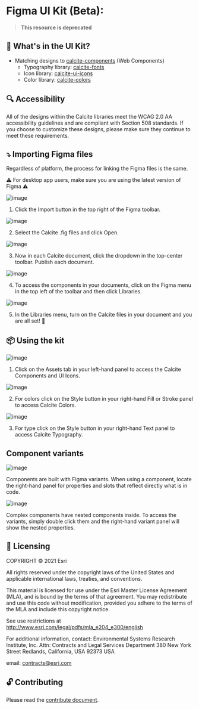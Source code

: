 # Figma UI Kit (Beta):

> __This resource is deprecated__
> 

🚛 What's in the UI Kit?
--
- Matching designs to [calcite-components](https://github.com/Esri/calcite-components) (Web Components)
    - Typography library: [calcite-fonts](https://github.com/ArcGIS/calcite-fonts)
     - Icon library: [calcite-ui-icons](https://github.com/Esri/calcite-ui-icons)
     - Color library: [calcite-colors](https://github.com/Esri/calcite-colors)



🔍 Accessibility
--

All of the designs within the Calcite libraries meet the WCAG 2.0 AA accessibility guidelines and are compliant with Section 508 standards. If you choose to customize these designs, please make sure they continue to meet these requirements.



⤵️ Importing Figma files
--

Regardless of platform, the process for linking the Figma files is the same. 

⚠ For desktop app users, make sure you are using the latest version of Figma ⚠

![image](https://user-images.githubusercontent.com/14083530/118143521-0ea28200-b3d1-11eb-96ac-2b139a4c179a.png)

1. Click the Import button in the top right of the Figma toolbar.

![image](https://user-images.githubusercontent.com/14083530/111008601-13a66f00-8357-11eb-8892-91b283b8bbd6.png)

2. Select the Calcite .fig files and click Open.

![image](https://user-images.githubusercontent.com/14083530/127902285-8b7a4c8d-cccb-4601-b75f-310c76df78fa.png)

3. Now in each Calcite document, click the dropdown in the top-center toolbar. Publish each document.

![image](https://user-images.githubusercontent.com/14083530/114729444-9a0ef180-9d05-11eb-932d-58342e33efb1.png)

4. To access the components in your documents, click on the Figma menu in the top left of the toolbar and then click Libraries.

![image](https://user-images.githubusercontent.com/14083530/111008899-c70f6380-8357-11eb-863c-e0bcb3bc92f7.png)

5. In the Libraries menu, turn on the Calcite files in your document and you are all set! 🎉



📦 Using the kit
--

![image](https://user-images.githubusercontent.com/14083530/114729927-07228700-9d06-11eb-9a9d-15437af64836.png)

1. Click on the Assets tab in your left-hand panel to access the Calcite Components and UI Icons.

![image](https://user-images.githubusercontent.com/14083530/111009189-8b28ce00-8358-11eb-8ddf-9f6e59057158.png)

2. For colors click on the Style button in your right-hand Fill or Stroke panel to access Calcite Colors.

![image](https://user-images.githubusercontent.com/14083530/111009244-ba3f3f80-8358-11eb-8c58-533c9b6a2396.png)

3. For type click on the Style button in your right-hand Text panel to access Calcite Typography.



Component variants
--

![image](https://user-images.githubusercontent.com/14083530/111009677-f1fab700-8359-11eb-86f7-6013d8f95c70.png)

Components are built with Figma variants. When using a component, locate the right-hand panel for properties and slots that reflect directly what is in code.

![image](https://user-images.githubusercontent.com/14083530/111010708-ea88dd00-835c-11eb-89f8-2bb589eeb3b6.png)

Complex components have nested components inside. To access the variants, simply double click them and the right-hand variant panel will show the nested properties.




📜 Licensing
--

COPYRIGHT © 2021 Esri

All rights reserved under the copyright laws of the United States and applicable international laws, treaties, and conventions.

This material is licensed for use under the Esri Master License Agreement (MLA), and is bound by the terms of that agreement. You may redistribute and use this code without modification, provided you adhere to the terms of the MLA and include this copyright notice.

See use restrictions at http://www.esri.com/legal/pdfs/mla_e204_e300/english

For additional information, contact: Environmental Systems Research Institute, Inc. Attn: Contracts and Legal Services Department 380 New York Street Redlands, California, USA 92373 USA

email: contracts@esri.com

🔓 Contributing
--

Please read the [contribute document](CONTRIBUTING.md).
